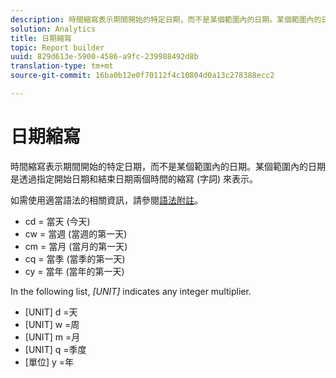 ```yaml
---
description: 時間縮寫表示期間開始的特定日期，而不是某個範圍內的日期。某個範圍內的日期是透過指定開始日期和結束日期兩個時間的縮寫 (字詞) 來表示。
solution: Analytics
title: 日期縮寫
topic: Report builder
uuid: 829d613e-5900-4586-a9fc-239988492d8b
translation-type: tm+mt
source-git-commit: 16ba0b12e0f70112f4c10804d0a13c278388ecc2

---
```



# 日期縮寫

時間縮寫表示期間開始的特定日期，而不是某個範圍內的日期。某個範圍內的日期是透過指定開始日期和結束日期兩個時間的縮寫 (字詞) 來表示。

如需使用適當語法的相關資訊，請參閱[語法附註](/help/analyze/report-builder/data-requests/configuring-report-dates/c-customized-date-expressions/examples-of-date-ranges-using-customized-expressions.md#section_555D6563B2D94FA3BDD801DC0B8C289D)。

* cd = 當天 (今天)
* cw = 當週 (當週的第一天)
* cm = 當月 (當月的第一天)
* cq = 當季 (當季的第一天)
* cy = 當年 (當年的第一天)

In the following list, *[UNIT]* indicates any integer multiplier.

* [UNIT] d =天
* [UNIT] w =周
* [UNIT] m =月
* [UNIT] q =季度
* [單位] y =年
